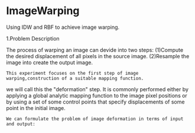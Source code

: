 # ImageWarping
Using IDW and RBF to achieve image warping.

1.Problem Description

The process of warping an image can devide into two steps:
(1)Compute the desired displacement of all pixels in the source image.
(2)Resample the image into create the output image.

    This experiment focuses on the first step of image warping,construction of a suitable mapping function.
we will call this the "deformation" step. It is commonly performed either by applying a global analytic mapping function to 
the image pixel positions or by using a set of some control points that specify displacements of some point in the initial image.

    We can formulate the problem of image deformation in terms of input and output:
    
